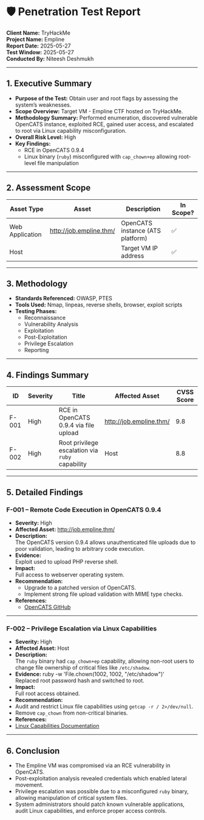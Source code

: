 # 🛡 Penetration Test Report

**Client Name:** TryHackMe  
**Project Name:** Empline  
**Report Date:** 2025-05-27  
**Test Window:** 2025-05-27  
**Conducted By:** Niteesh Deshmukh  

---

## 1. Executive Summary

- **Purpose of the Test:** Obtain user and root flags by assessing the system’s weaknesses.
- **Scope Overview:** Target VM - Empline CTF hosted on TryHackMe.
- **Methodology Summary:** Performed enumeration, discovered vulnerable OpenCATS instance, exploited RCE, gained user access, and escalated to root via Linux capability misconfiguration.
- **Overall Risk Level:** High
- **Key Findings:**
  - RCE in OpenCATS 0.9.4
  - Linux binary (`ruby`) misconfigured with `cap_chown+ep` allowing root-level file manipulation

---

## 2. Assessment Scope

| Asset Type      | Asset                    | Description                        | In Scope? |
|------------------|--------------------------|------------------------------------|-----------|
| Web Application | http://job.empline.thm/  | OpenCATS instance (ATS platform)   | ✅        |
| Host            | <IP>                     | Target VM IP address               | ✅        |

---

## 3. Methodology

- **Standards Referenced:** OWASP, PTES  
- **Tools Used:** Nmap, linpeas, reverse shells, browser, exploit scripts  
- **Testing Phases:**
  - Reconnaissance  
  - Vulnerability Analysis  
  - Exploitation  
  - Post-Exploitation  
  - Privilege Escalation  
  - Reporting  

---

## 4. Findings Summary

| ID     | Severity | Title                                   | Affected Asset              | CVSS Score |
|--------|----------|------------------------------------------|-----------------------------|------------|
| F-001  | High     | RCE in OpenCATS 0.9.4 via file upload    | http://job.empline.thm/     | 9.8        |
| F-002  | High     | Root privilege escalation via `ruby` capability | Host <IP>           | 8.8        |

---

## 5. Detailed Findings

### F-001 – Remote Code Execution in OpenCATS 0.9.4

- **Severity:** High  
- **Affected Asset:** http://job.empline.thm/  
- **Description:**  
  The OpenCATS version 0.9.4 allows unauthenticated file uploads due to poor validation, leading to arbitrary code execution.  
- **Evidence:**  
  Exploit used to upload PHP reverse shell.  
- **Impact:**  
  Full access to webserver operating system.  
- **Recommendation:**  
  - Upgrade to a patched version of OpenCATS.  
  - Implement strong file upload validation with MIME type checks.  
- **References:**  
  - [OpenCATS GitHub](https://github.com/opencats/OpenCATS)

---

### F-002 – Privilege Escalation via Linux Capabilities

- **Severity:** High  
- **Affected Asset:** Host <IP>  
- **Description:**  
  The `ruby` binary had `cap_chown+ep` capability, allowing non-root users to change file ownership of critical files like `/etc/shadow`.  
- **Evidence:**
  ruby -w 'File.chown(1002, 1002, "/etc/shadow")'  
  Replaced root password hash and switched to root.
- **Impact:**  
Full root access obtained.  
- **Recommendation:**  
- Audit and restrict Linux file capabilities using `getcap -r / 2>/dev/null`.  
- Remove `cap_chown` from non-critical binaries.  
- **References:**  
- [Linux Capabilities Documentation](https://man7.org/linux/man-pages/man7/capabilities.7.html)

---

## 6. Conclusion

- The Empline VM was compromised via an RCE vulnerability in OpenCATS.
- Post-exploitation analysis revealed credentials which enabled lateral movement.
- Privilege escalation was possible due to a misconfigured `ruby` binary, allowing manipulation of critical system files.
- System administrators should patch known vulnerable applications, audit Linux capabilities, and enforce proper access controls. 
